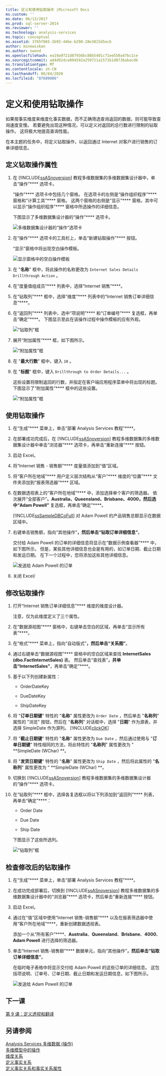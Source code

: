 ```yaml
---
title: 定义和使用钻取操作 |Microsoft Docs
ms.custom: ''
ms.date: 06/13/2017
ms.prod: sql-server-2014
ms.reviewer: ''
ms.technology: analysis-services
ms.topic: conceptual
ms.assetid: 3765f865-2b93-44be-b290-28e3815d5ecb
author: minewiskan
ms.author: owend
ms.openlocfilehash: ea19a9721d87936bc88b5401c71ee550a47bc1ce
ms.sourcegitcommit: ad4d92dce894592a259721a1571b1d8736abacdb
ms.translationtype: MT
ms.contentlocale: zh-CN
ms.lasthandoff: 08/04/2020
ms.locfileid: "87689086"
---
```

# <a name="defining-and-using-a-drillthrough-action"></a>定义和使用钻取操作
  如果按事实维度来维度化事实数据，而不正确筛选查询返回的数据，则可能导致查询速度变慢。 若要避免出现这种情况，可以定义对返回的总行数进行限制的钻取操作。 这将极大地提高查询性能。  
  
 在本主题的任务中，将定义钻取操作，以返回通过 Internet 对客户进行销售的订单详细信息。  
  
## <a name="defining-the-drillthrough-action-properties"></a>定义钻取操作属性  
  
1.  在 [!INCLUDE[ssASnoversion](../includes/ssasnoversion-md.md)] 教程多维数据集的多维数据集设计器中，单击“操作”**** 选项卡。  
  
     “操作”**** 选项卡中包括几个窗格。 在选项卡的左侧是“操作组织程序”**** 窗格和“计算工具”**** 窗格。 这两个窗格的右侧是“显示”**** 窗格，其中可以显示“操作组织程序”**** 窗格中所选操作的详细信息。  
  
     下图显示了多维数据集设计器的“操作”**** 选项卡。  
  
     ![多维数据集设计器的“操作”选项卡](../../2014/tutorials/media/l8-action1.gif "多维数据集设计器的“操作”选项卡")  
  
2.  在“操作”**** 选项卡的工具栏上，单击“新建钻取操作”**** 按钮。  
  
     “显示”窗格中将出现空白操作模板。  
  
     ![显示窗格中的空白操作模板](../../2014/tutorials/media/l8-action2.gif "显示窗格中的空白操作模板")  
  
3.  在 "**名称**" 框中，将此操作的名称更改为 `Internet Sales Details Drillthrough Action` 。  
  
4.  在“度量值组成员”**** 列表中，选择“Internet 销售”****。  
  
5.  在“钻取列”**** 框中，选择“维度”**** 列表中的“Internet 销售订单详细信息”****。  
  
6.  在“返回列”**** 列表中，选中“项说明”**** 和“订单编号”**** 复选框，再单击“确定”****。 下图显示至此在该操作过程中操作模板的应有外观。  
  
     ![“钻取列”框](../../2014/tutorials/media/l8-action3.gif "“钻取列”框")  
  
7.  展开“附加属性”**** 框，如下图所示。  
  
     ![“附加属性”框](../../2014/tutorials/media/l8-action4.gif "“附加属性”框")  
  
8.  在 "**最大行数**" 框中，键入 `10` 。  
  
9. 在 "**标题**" 框中，键入 `Drillthrough to Order Details...` 。  
  
     这些设置将限制返回的行数，并指定在客户端应用程序菜单中将出现的标题。 下图显示了“附加属性”**** 框中的这些设置。  
  
     ![“附加属性”框](../../2014/tutorials/media/l8-action5.gif "“附加属性”框")  
  
## <a name="using-the-drillthrough-action"></a>使用钻取操作  
  
1.  在“生成”**** 菜单上，单击“部署 Analysis Services 教程”****。  
  
2.  在部署成功完成后，在 [!INCLUDE[ssASnoversion](../includes/ssasnoversion-md.md)] 教程多维数据集的多维数据集设计器中单击“浏览器”**** 选项卡，再单击“重新连接”**** 按钮。  
  
3.  启动 Excel。  
  
4.  将“Internet 销售 - 销售额”**** 度量值添加到“值”区域。  
  
5.  将“客户所在地域”**** 用户定义层次结构从“客户”**** 维度的“位置”**** 文件夹添加到“报表筛选器”**** 区域。  
  
6.  在数据透视表上的“客户所在地域”**** 中，添加选择单个客户的筛选器。 依次展开“全部客户”****、**Australia**、**Queensland**、**Brisbane**、**4000**，然后选中“Adam Powell”**** 复选框，再单击“确定”****。  
  
     [!INCLUDE[ssSampleDBCoFull](../includes/sssampledbcofull-md.md)] 对 Adam Powell 的产品销售总额显示在数据区域中。  
  
7.  右键单击销售额，指向“其他操作”****，然后单击“钻取订单详细信息”****。  
  
     交付给 Adam Powell 的订单的详细信息将显示在“数据示例查看器”**** 中，如下图所示。 但是，某些其他详细信息也会是有用的，如订单日期、截止日期和发运日期。 在下一个过程中，您将添加这些其他详细信息。  
  
     ![发送给 Adam Powell 的订单](../../2014/tutorials/media/l8-action6.gif "发送给 Adam Powell 的订单")  
  
8.  关闭 Excel/  
  
## <a name="modifying-the-drillthrough-action"></a>修改钻取操作  
  
1.  打开“Internet 销售订单详细信息”**** 维度的维度设计器。  
  
     注意，仅为此维度定义了三个属性。  
  
2.  在“数据源视图”**** 窗格中，右键单击空白的区域，再单击“显示所有表”****。  
  
3.  在“格式”**** 菜单上，指向“自动版式”****，然后单击“关系图”****。  
  
4.  通过右键单击“数据源视图”**** 窗格中的空白区域来查找 **InternetSales (dbo.FactInternetSales)** 表。 然后单击“查找表”****，并单击“InternetSales”****，再单击“确定”****。  
  
5.  基于以下列创建新属性：  
  
    -   OrderDateKey  
  
    -   DueDateKey  
  
    -   ShipDateKey  
  
6.  将 "**订单日期键**" 特性的 "**名称**" 属性更改为 `Order Date` ，然后单击 "**名称列**" 属性的 "浏览" 按钮，然后在 "**名称列**" 对话框中，选择 "**日期**" 作为源表，并选择 SimpleDate 作为源列。 [!INCLUDE[clickOK](../includes/clickok-md.md)]  
  
7.  将 "**截止日期键**" 特性的 "**名称**" 属性更改为 `Due Date` ，然后通过使用与 "**订单日期键**" 特性相同的方法，将此特性的 "**名称列**" 属性更改为 " **SimpleDate (WChar) **。  
  
8.  将 "**发货日期键**" 特性的 "**名称**" 属性更改为 `Ship Date` ，然后将此属性的 "**名称列**" 属性更改为 " **SimpleDate (WChar) **。  
  
9. 切换到 [!INCLUDE[ssASnoversion](../includes/ssasnoversion-md.md)] 教程多维数据集的多维数据集设计器的“操作”**** 选项卡。  
  
10. 在“钻取列”**** 框中，选择各复选框以将以下列添加到“返回列”**** 列表，再单击“确定”****：  
  
    -   Order Date  
  
    -   Due Date  
  
    -   Ship Date  
  
     下图显示了这些所选列。  
  
     ![“钻取列”框](../../2014/tutorials/media/l8-action7.gif "“钻取列”框")  
  
## <a name="reviewing-the-modified-drillthrough-action"></a>检查修改后的钻取操作  
  
1.  在“生成”**** 菜单上，单击“部署 Analysis Services 教程”****。  
  
2.  在成功完成部署后，切换到 [!INCLUDE[ssASnoversion](../includes/ssasnoversion-md.md)] 教程多维数据集的多维数据集设计器中的“浏览器”**** 选项卡，然后单击“重新连接”**** 按钮。  
  
3.  启动 Excel。  
  
4.  通过在“值”区域中使用“Internet 销售-销售额”**** 以及在报表筛选器中使用“客户所在地域”****，重新创建数据透视表。  
  
     添加一个从“所有客户”****、**Australia**、**Queensland**、**Brisbane**、**4000**、**Adam Powell** 进行选择的筛选器。  
  
5.  单击“Internet 销售-销售额”**** 数据单元，指向“其他操作”****，然后单击“钻取订单详细信息”****。  
  
     在临时电子表格中将显示交付给 Adam Powell 的这些订单的详细信息。 这包括项说明、订单号、订单日期、截止日期和发运日期信息，如下图所示。  
  
     ![发送给 Adam Powell 的订单](../../2014/tutorials/media/l8-action8.gif "发送给 Adam Powell 的订单")  
  
## <a name="next-lesson"></a>下一课  
 [第 9 课：定义透视和翻译](lesson-9-defining-perspectives-and-translations.md)  
  
## <a name="see-also"></a>另请参阅  
 [Analysis Services 多维数据 &#40;操作&#41;](multidimensional-models/actions-analysis-services-multidimensional-data.md)   
 [多维模型中的操作](multidimensional-models/actions-in-multidimensional-models.md)   
 [维度关系](multidimensional-models-olap-logical-cube-objects/dimension-relationships.md)   
 [定义事实关系](lesson-5-2-defining-a-fact-relationship.md)   
 [定义事实关系和事实关系属性](multidimensional-models/define-a-fact-relationship-and-fact-relationship-properties.md)  
  
  

